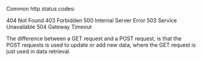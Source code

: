 Common http status codes:

404 Not Found
403 Forbidden
500 Internal Server Error
503 Service Unavailable
504 Gateway Timeout


The difference between a GET request and a POST request, is that the POST requests is used to update or add new data, where the GET request is just used in data retrieval.
